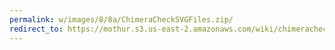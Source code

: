 ```yaml
---
permalink: w/images/8/8a/ChimeraCheckSVGFiles.zip/
redirect_to: https://mothur.s3.us-east-2.amazonaws.com/wiki/chimerachecksvgfiles.zip
---
```


